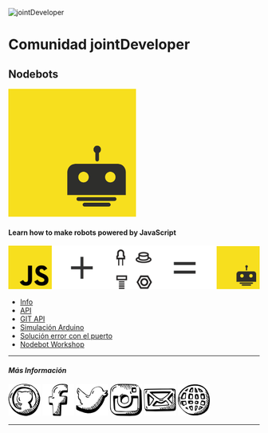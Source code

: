 ![jointDeveloper](https://raw.githubusercontent.com/jointDeveloper/Aprendizaje-Web/gh-pages/IMG/robot-logo.png)

# Comunidad jointDeveloper

## Nodebots

![Nodebots](https://raw.githubusercontent.com/jointDeveloper/media/master/nodebots/nodebots.png)

#### Learn how to make robots powered by JavaScript

![Nodebots](https://raw.githubusercontent.com/jointDeveloper/media/master/nodebots/equation.png)

- [Info](http://nodebots.io/)
- [API](http://johnny-five.io/)
- [GIT API](https://github.com/rwaldron/johnny-five)
- [Simulación Arduino](https://123d.circuits.io/home)
- [Solución error con el puerto](http://arduino-er.blogspot.com.co/2014/08/arduino-ide-error-avrdude-seropen-cant.html)
- [Nodebot Workshop](https://github.com/tableflip/nodebot-workshop)

___
#### _Más Información_

<a href="https://github.com/jointDeveloper/"><img src="https://raw.githubusercontent.com/jointDeveloper/media/master/social-icon/github.png" alt="Github-jointDeveloper" /></a>
<a href="https://facebook.com/jointDeveloper/"><img src="https://raw.githubusercontent.com/jointDeveloper/media/master/social-icon/facebook.png" alt="Facebook-jointDeveloper" /></a>
<a href="https://twitter.com/jointdev"><img src="https://raw.githubusercontent.com/jointDeveloper/media/master/social-icon/twitter.png" alt="Twitter-jointDeveloper" /></a>
<a href="https://instagram.com/jointdeveloper/"><img src="https://raw.githubusercontent.com/jointDeveloper/media/master/social-icon/instagram.png" alt="Instagram-jointDeveloper" /></a>
<a href="mailto:developerjoint@gmail.com"><img src="https://raw.githubusercontent.com/jointDeveloper/media/master/social-icon/email.png" alt="E-mail-jointDeveloper" /></a>
<a href="https://jointdeveloper.github.io/Aprendizaje-Web/"><img src="https://raw.githubusercontent.com/jointDeveloper/media/master/social-icon/internet.png" alt="Web-jointDeveloper" /></a>
___

